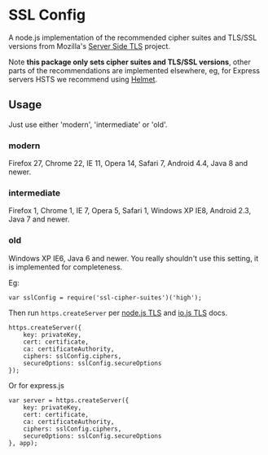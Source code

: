 # SSL Config

A node.js implementation of the recommended cipher suites and TLS/SSL versions from Mozilla's [Server Side TLS](https://github.com/mozilla/server-side-tls) project.

Note **this package only sets cipher suites and TLS/SSL versions**, other parts of the recommendations are implemented elsewhere, eg, for Express servers HSTS we recommend using [Helmet](https://www.npmjs.com/package/helmet).

## Usage

Just use either 'modern', 'intermediate' or 'old'.

### modern

Firefox 27, Chrome 22, IE 11, Opera 14, Safari 7, Android 4.4, Java 8 and newer.

### intermediate

Firefox 1, Chrome 1, IE 7, Opera 5, Safari 1, Windows XP IE8, Android 2.3, Java 7 and newer.

### old

Windows XP IE6, Java 6 and newer. You really shouldn't use this setting, it is implemented for completeness.

Eg:

	var sslConfig = require('ssl-cipher-suites')('high');

Then run `https.createServer` per [node.js TLS](https://nodejs.org/api/tls.html) and [io.js TLS](https://iojs.org/api/tls.html#tls_tls_createserver_options_secureconnectionlistener) docs.

	https.createServer({
		key: privateKey,
		cert: certificate,
		ca: certificateAuthority,
		ciphers: sslConfig.ciphers,
		secureOptions: sslConfig.secureOptions
	});

Or for express.js

	var server = https.createServer({
		key: privateKey,
		cert: certificate,
		ca: certificateAuthority,
		ciphers: sslConfig.ciphers,
		secureOptions: sslConfig.secureOptions
	}, app);

